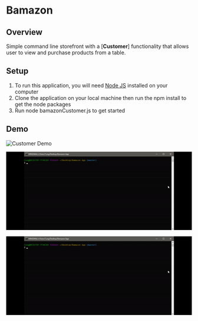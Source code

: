 # Bamazon

## Overview
Simple command line storefront with a [**Customer**] functionality that allows user to view and purchase products from a table.

## Setup
1. To run this application, you will need [Node JS](https://nodejs.org/en/download/) installed on your computer
2. Clone the application on your local machine then run the npm install to get the node packages
3. Run node bamazonCustomer.js to get started

## Demo 

![Customer Demo](../Demos\demo.gif)

![Customer Demo](/Demos\demo.gif)

![Customer Demo](Demos\demo.gif)

